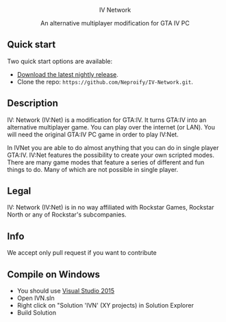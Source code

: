 <p align="center">IV Network</p>
<p align="center" style="font-size:14px;">An alternative multiplayer modification for GTA IV PC</p>

## Quick start

Two quick start options are available:

* [Download the latest nightly release](http://nightly.ivnetwork.tk/).
* Clone the repo: `https://github.com/Neproify/IV-Network.git`.

## Description

IV: Network (IV:Net) is a modification for GTA:IV. It turns GTA:IV into an alternative multiplayer game. You can play over the internet (or LAN). You will need the original GTA:IV PC game in order to play IV:Net.

In IVNet you are able to do almost anything that you can do in single player GTA:IV. IV:Net features the possibility to create your own scripted modes. There are many game modes that feature a series of different and fun things to do. Many of which are not possible in single player.

## Legal

IV: Network (IV:Net) is in no way affiliated with Rockstar Games, Rockstar North or any of Rockstar's subcompanies.

## Info

We accept only pull request if you want to contribute

## Compile on Windows

* You should use [Visual Studio 2015](http://www.microsoft.com/visualstudio/eng/downloads)
* Open IVN.sln
* Right click on "Solution 'IVN' (XY projects) in Solution Explorer
* Build Solution
